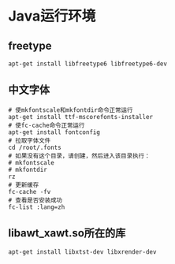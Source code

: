# Java运行环境

## freetype
```shell
apt-get install libfreetype6 libfreetype6-dev
```

## 中文字体
```shell
# 使mkfontscale和mkfontdir命令正常运行
apt-get install ttf-mscorefonts-installer
# 使fc-cache命令正常运行
apt-get install fontconfig
# 拉取字体文件
cd /root/.fonts
# 如果没有这个目录，请创建，然后进入该目录执行：
# mkfontscale
# mkfontdir
rz
# 更新缓存
fc-cache -fv 
# 查看是否安装成功
fc-list :lang=zh
```

## libawt_xawt.so所在的库
```shell
apt-get install libxtst-dev libxrender-dev
```